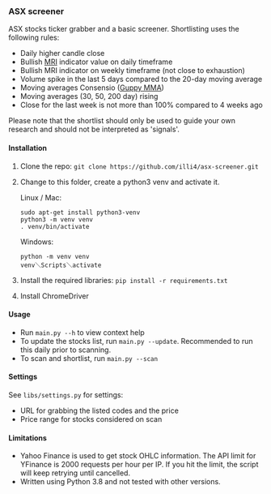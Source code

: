 ### ASX screener

ASX stocks ticker grabber and a basic screener. Shortlisting uses the following rules: 
- Daily higher candle close
- Bullish [MRI](https://tonevays.com/indicator) indicator value on daily timeframe
- Bullish MRI indicator on weekly timeframe (not close to exhaustion)
- Volume spike in the last 5 days compared to the 20-day moving average
- Moving averages Consensio ([Guppy MMA](https://www.investopedia.com/terms/g/guppy-multiple-moving-average.asp))
- Moving averages (30, 50, 200 day) rising 
- Close for the last week is not more than 100% compared to 4 weeks ago

Please note that the shortlist should only be used to guide your own research and should not be interpreted as 'signals'. 

#### Installation

1. Clone the repo: `git clone https://github.com/illi4/asx-screener.git`
2. Change to this folder, create a python3 venv and activate it. 
    
    Linux / Mac: 
    ```
    sudo apt-get install python3-venv
    python3 -m venv venv
    . venv/bin/activate
    ```
    Windows: 
    ```
    python -m venv venv
    venv＼Scripts＼activate
    ```
   
3. Install the required libraries: `pip install -r requirements.txt`
4. Install ChromeDriver

#### Usage  
- Run `main.py --h` to view context help 
- To update the stocks list, run `main.py --update`. Recommended to run this daily prior to scanning.
- To scan and shortlist, run `main.py --scan`

#### Settings 
See `libs/settings.py` for settings: 
- URL for grabbing the listed codes and the price
- Price range for stocks considered on scan

#### Limitations
- Yahoo Finance is used to get stock OHLC information. The API limit for YFinance is 2000 requests per hour per IP. If you hit the limit, the script will keep retrying until cancelled.
- Written using Python 3.8 and not tested with other versions. 